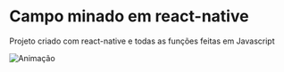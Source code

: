 # Campo minado em react-native

Projeto criado com react-native e todas as funções feitas em Javascript 


![Animação](https://user-images.githubusercontent.com/61808811/115945788-9ad91d80-a493-11eb-8ead-ac6ae469b72e.gif)
